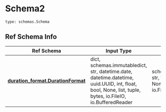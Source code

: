 # Schema2
```
type: schemas.Schema
```

## Ref Schema Info
Ref Schema | Input Type | Output Type
---------- | ---------- | -----------
[**duration_format.DurationFormat**](../../../../../../../../components/schema/duration_format.md) | dict, schemas.immutabledict, str, datetime.date, datetime.datetime, uuid.UUID, int, float, bool, None, list, tuple, bytes, io.FileIO, io.BufferedReader | schemas.immutabledict, str, float, int, bool, None, tuple, bytes, io.FileIO
